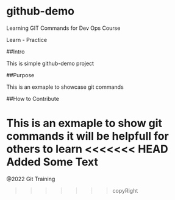 # github-demo
Learning GIT Commands for Dev Ops Course

Learn - Practice

##Intro

This is simple github-demo project

##Purpose

This is an exmaple to showcase git commands

##How to Contribute

This is an exmaple to show git commands
it will be helpfull for others to learn
<<<<<<< HEAD
Added Some Text
=======

@2022 Git Training
>>>>>>> copyRight

